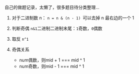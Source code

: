 自己的做题记录，太懒了，很多题目待分类整理...

1. 对于二进制数 n：
   `n = n & (n - 1) `可以去掉 n 最右边的一个 1

2. 判断奇偶
   `n&1`二进制二进制末尾：`1`奇数，`0`偶数

3. 取反
   `n^1`

4. 奇偶关系
   - num偶数，则mid + 1 === mid ^ 1
   - num奇数，则mid - 1 === mid ^ 1